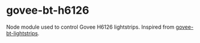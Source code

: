 # govee-bt-h6126
Node module used to control Govee H6126 lightstrips. Inspired from [govee-bt-lightstrips](https://github.com/anujparakh/govee-bt-lightstrips).